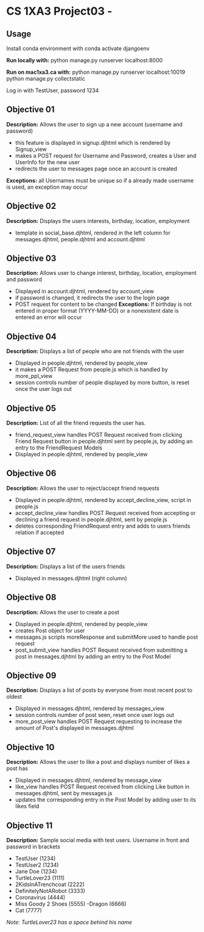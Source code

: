 # CS 1XA3 Project03 - <chenh214>

## Usage
Install conda environment with conda activate djangoenv

**Run locally with:**
python manage.py runserver localhost:8000

**Run on mac1xa3.ca with:**
python manage.py runserver localhost:10019
python manage.py collectstatic

Log in with TestUser, password 1234


## Objective 01
**Description:** Allows the user to sign up a new account (username and password)
- this feature is displayed in signup.djhtml which is rendered by Signup_view
- makes a POST request for Username and Password, creates a User and UserInfo for the new user
- redirects the user to messages page once an account is created

**Exceptions:** all Usernames must be unique so if a already made username is used, an exception may occur


## Objective 02
**Description:** Displays the users interests, birthday, location, employment 
- template in social_base.djhtml, rendered in the left column for messages.djhtml, people.djhtml and account.djhtml 


## Objective 03
**Description:** Allows user to change interest, birthday, location, employment and password
- Displayed in account.djhtml, rendered by account_view 
- if password is changed, it redirects the user to the login page
- POST request for content to be changed
**Exceptions:** If birthday is not entered in proper format (YYYY-MM-DD) or a nonexistent date is entered an error will occur

## Objective 04
**Description:** Displays a list of people who are not friends with the user
- Displayed in people.djhtml, rendered by people_view
- it makes a POST Request from people.js which is handled by more_ppl_view
- session controls number of people displayed by more button, is reset once the user logs out


## Objective 05
**Description:** List of all the friend requests the user has.
- friend_request_view handles POST Request received from clicking Friend Request button in people.djhtml sent by people.js, by adding an entry to the FriendRequest Models
- Displayed in people.djhtml, rendered by people_view


## Objective 06 
**Description:** Allows the user to reject/accept friend requests
- Displayed in people.djhtml, rendered by accept_decline_view, script in people.js
- accept_decline_view handles POST Request received from accepting or declining a friend request in people.djhtml,
 sent by people.js
- deletes corresponding FriendRequest entry and adds to users friends relation if accepted


## Objective 07
**Description:** Displays a list of the users friends
- Displayed in messages.djhtml (right column)


## Objective 08
**Description:** Allows the user to create a post
- Displayed in people.djhtml, rendered by people_view
- creates Post object for user
- messages.js scripts moreResponse and submitMore used to handle post request
- post_submit_view handles POST Request received from submitting a post in messages.djhtml by adding an entry to the Post Model


## Objective 09
**Description:** Displays a list of posts by everyone from most recent post to oldest
- Displayed in messages.djhtml, rendered by messages_view
- session controls number of post seen, reset once user logs out  
- more_post_view handles POST Request requesting to increase the amount of Post's displayed in messages.djhtml


## Objective 10
**Description:** Allows the user to like a post and displays number of likes a post has
- Displayed in messages.djhtml, rendered by message_view
- like_view handles POST Request received from clicking Like button in messages.djhtml, sent by messages.js
- updates the corresponding entry in the Post Model by adding user to its likes field


## Objective 11
**Description:** Sample social media with test users. Username in front and password in brackets

- TestUser (1234)
- TestUser2 (1234)
- Jane Doe (1234)
- TurtleLover23 (1111) 
- 2KidsInATrenchcoat (2222)
- DefinitelyNotARobot (3333)
- Coronavirus (4444)
- Miss Goody 2 Shoes (5555)
-Dragon (6666)
- Cat (7777)


*Note: TurtleLover23 has a space behind his name*

